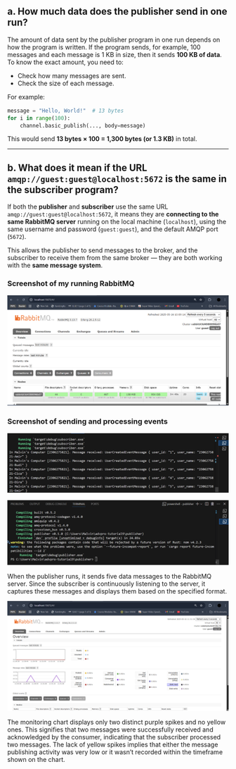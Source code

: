 ## a. How much data does the publisher send in one run?

The amount of data sent by the publisher program in one run depends on how the program is written. If the program sends, for example, 100 messages and each message is 1 KB in size, then it sends **100 KB of data**.
To know the exact amount, you need to:

* Check how many messages are sent.
* Check the size of each message.

For example:

```python
message = "Hello, World!"  # 13 bytes
for i in range(100):
    channel.basic_publish(..., body=message)
```

This would send **13 bytes × 100 = 1,300 bytes (or 1.3 KB)** in total.

---

## b. What does it mean if the URL `amqp://guest:guest@localhost:5672` is the same in the subscriber program?

If both the **publisher** and **subscriber** use the same URL `amqp://guest:guest@localhost:5672`, it means they are **connecting to the same RabbitMQ server** running on the local machine (`localhost`), using the same username and password (`guest:guest`), and the default AMQP port (`5672`).

This allows the publisher to send messages to the broker, and the subscriber to receive them from the same broker — they are both working with the **same message system**.

### Screenshot of my running RabbitMQ
![alt text](image.png)


### Screenshot of sending and processing events
![alt text](image-2.png)

![alt text](image-3.png)

When the publisher runs, it sends five data messages to the RabbitMQ server. Since the subscriber is continuously listening to the server, it captures these messages and displays them based on the specified format.

![alt text](image-4.png)

The monitoring chart displays only two distinct purple spikes and no yellow ones. This signifies that two messages were successfully received and acknowledged by the consumer, indicating that the subscriber processed two messages. The lack of yellow spikes implies that either the message publishing activity was very low or it wasn’t recorded within the timeframe shown on the chart.